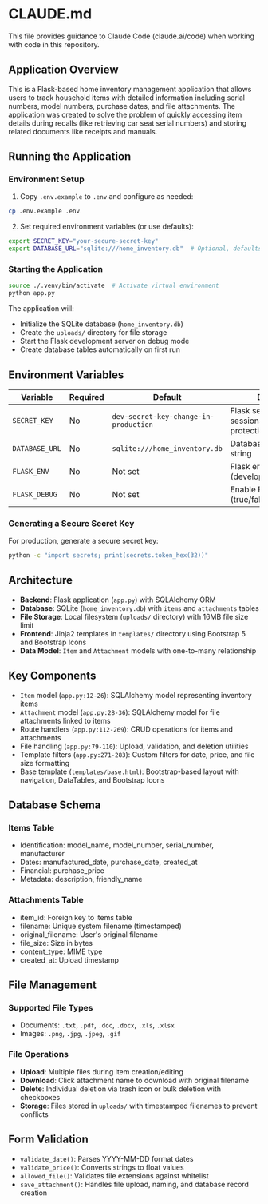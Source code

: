 # CLAUDE.md

This file provides guidance to Claude Code (claude.ai/code) when working with code in this repository.

## Application Overview

This is a Flask-based home inventory management application that allows users to track household items with detailed information including serial numbers, model numbers, purchase dates, and file attachments. The application was created to solve the problem of quickly accessing item details during recalls (like retrieving car seat serial numbers) and storing related documents like receipts and manuals.

## Running the Application

### Environment Setup
1. Copy `.env.example` to `.env` and configure as needed:
```bash
cp .env.example .env
```

2. Set required environment variables (or use defaults):
```bash
export SECRET_KEY="your-secure-secret-key"
export DATABASE_URL="sqlite:///home_inventory.db"  # Optional, defaults to SQLite
```

### Starting the Application
```bash
source ./.venv/bin/activate  # Activate virtual environment
python app.py
```

The application will:
- Initialize the SQLite database (`home_inventory.db`) 
- Create the `uploads/` directory for file storage
- Start the Flask development server on debug mode
- Create database tables automatically on first run

## Environment Variables

| Variable | Required | Default | Description |
|----------|----------|---------|-------------|
| `SECRET_KEY` | No | `dev-secret-key-change-in-production` | Flask secret key for sessions and CSRF protection |
| `DATABASE_URL` | No | `sqlite:///home_inventory.db` | Database connection string |
| `FLASK_ENV` | No | Not set | Flask environment (development/production) |
| `FLASK_DEBUG` | No | Not set | Enable Flask debug mode (true/false) |

### Generating a Secure Secret Key
For production, generate a secure secret key:
```bash
python -c "import secrets; print(secrets.token_hex(32))"
```

## Architecture

- **Backend**: Flask application (`app.py`) with SQLAlchemy ORM
- **Database**: SQLite (`home_inventory.db`) with `items` and `attachments` tables
- **File Storage**: Local filesystem (`uploads/` directory) with 16MB file size limit
- **Frontend**: Jinja2 templates in `templates/` directory using Bootstrap 5 and Bootstrap Icons
- **Data Model**: `Item` and `Attachment` models with one-to-many relationship

## Key Components

- `Item` model (`app.py:12-26`): SQLAlchemy model representing inventory items
- `Attachment` model (`app.py:28-36`): SQLAlchemy model for file attachments linked to items
- Route handlers (`app.py:112-269`): CRUD operations for items and attachments
- File handling (`app.py:79-110`): Upload, validation, and deletion utilities
- Template filters (`app.py:271-283`): Custom filters for date, price, and file size formatting
- Base template (`templates/base.html`): Bootstrap-based layout with navigation, DataTables, and Bootstrap Icons

## Database Schema

### Items Table
- Identification: model_name, model_number, serial_number, manufacturer
- Dates: manufactured_date, purchase_date, created_at
- Financial: purchase_price
- Metadata: description, friendly_name

### Attachments Table
- item_id: Foreign key to items table
- filename: Unique system filename (timestamped)
- original_filename: User's original filename
- file_size: Size in bytes
- content_type: MIME type
- created_at: Upload timestamp

## File Management

### Supported File Types
- Documents: `.txt`, `.pdf`, `.doc`, `.docx`, `.xls`, `.xlsx`
- Images: `.png`, `.jpg`, `.jpeg`, `.gif`

### File Operations
- **Upload**: Multiple files during item creation/editing
- **Download**: Click attachment name to download with original filename
- **Delete**: Individual deletion via trash icon or bulk deletion with checkboxes
- **Storage**: Files stored in `uploads/` with timestamped filenames to prevent conflicts

## Form Validation

- `validate_date()`: Parses YYYY-MM-DD format dates
- `validate_price()`: Converts strings to float values
- `allowed_file()`: Validates file extensions against whitelist
- `save_attachment()`: Handles file upload, naming, and database record creation